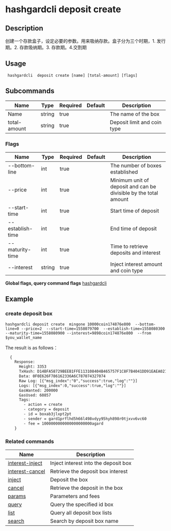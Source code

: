 # hashgardcli  deposit create

## Description
创建一个存款盒子，设定必要的参数。用来吸纳存款。盒子分为三个时期，1. 发行期。2. 存款吸纳期。3. 存款期。4.交割期



## Usage
```shell
 hashgardcli  deposit create [name] [total-amount] [flags]
```



## Subcommands

| Name      | Type  | Required | Default   | Description                |
| ------------ | ------ | -------- | ------ | -------------------- |
| Name         | string | true       |        | The name of the box    |
| total-amount | string | true       |        | Deposit limit and coin type |



### Flags

| Name          | Type  | Required | Default   | Description             |
| ---------------- | ------ | -------- | ------ | ---------------------- |
| --bottom-line    | int    | true       |    | The number of boxes established |
| --price          | int    | true       |    | Minimum unit of deposit and can be divisible by the total amount |
| --start-time     | int    | true       |    | Start time of deposit |
| --establish-time | int    | true       |    | End time of deposit |
| --maturity-time  | int    | true       |    | Time to retrieve deposits and interest  |
| --interest       | string | true       |    | Inject interest amount and coin type |

**Global flags, query command flags** [hashgardcli](../README.md)

## Example
### create deposit box
```shell
hashgardcli deposit create  mingone 10000coin174876e800  --bottom-line=0 --price=2  --start-time=1558079700  --establish-time=1558080300 --maturity-time=1558080900 --interest=9898coin174876e800  --from $you_wallet_name
```
The result is as follows：
```txt
  {
    Response:
      Height: 3353
      TxHash: D14BFA58729BEEB1FFE113108404B465757F1C8F7B4041DD91EAEA021870873A
      Data: 0F0E626F786162336A6C787074327074
      Raw Log: [{"msg_index":"0","success":true,"log":""}]
      Logs: [{"msg_index":0,"success":true,"log":""}]
      GasWanted: 200000
      GasUsed: 60857
      Tags:
        - action = create
        - category = deposit
        - id = boxab3jlxpt2pt
        - sender = gard1prflhd5h66l498vdyy95hyh898r0tjxvv6vc60
        - fee = 1000000000000000000000agard
    }
```



### Related commands

| Name                                     | Description                        |
| ------------------------------------------- | ---------------------------- |
| [interest-inject](interest-inject.md) | Inject interest into the deposit box     |
| [interest-cancel](interest-cancel.md)         | Retrieve the deposit box interest      |
| [inject](inject.md)                 | Deposit the box  |
| [cancel](cancel.md)           | Retrieve the deposit in the box |
| [params](params.md)                   |  Parameters and fees |
| [query](query.md)                     |   Query the specified id box  |
| [list](list.md)                     |   Query all deposit box lists |
| [search](search.md)                     |  Search by deposit box name  |
